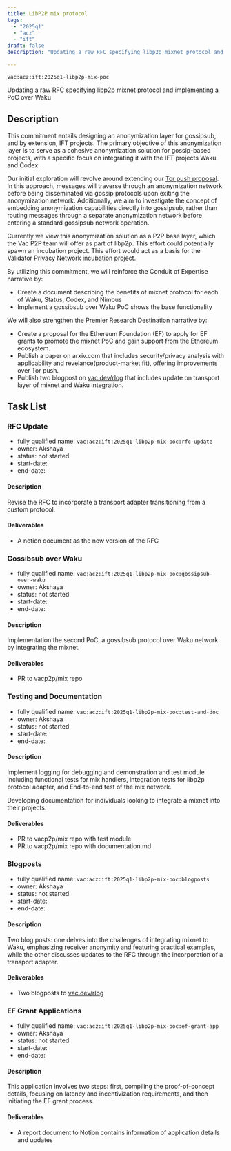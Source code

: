 ```yaml
---
title: LibP2P mix protocol
tags:
  - "2025q1"
  - "acz"
  - "ift"
draft: false
description: "Updating a raw RFC specifying libp2p mixnet protocol and implementing a PoC over Waku"

---
```


`vac:acz:ift:2025q1-libp2p-mix-poc`

Updating a raw RFC specifying libp2p mixnet protocol and implementing a PoC over Waku
## Description

This commitment entails designing an anonymization layer for gossipsub, and by extension, IFT projects.
The primary objective of this anonymization layer is to serve as a cohesive anonymization solution for gossip-based projects,
with a specific focus on integrating it with the IFT projects Waku and Codex.


Our initial exploration will revolve around extending our [Tor push proposal](https://rfc.vac.dev/spec/46/).
In this approach, messages will traverse through an anonymization network before being disseminated via gossip protocols upon exiting the anonymization network.
Additionally, we aim to investigate the concept of embedding anonymization capabilities directly into gossipsub,
rather than routing messages through a separate anonymization network before entering a standard gossipsub network operation.

Currently we view this anonymization solution as a P2P base layer, which the Vac P2P team will offer as part of libp2p.
This effort could potentially spawn an incubation project.
This effort would act as a basis for the Validator Privacy Network incubation project.


By utilizing this commitment, 
we will reinforce the Conduit of Expertise narrative by:
* Create a document describing the benefits of mixnet protocol for each of Waku, Status, Codex, and Nimbus
* Implement a gossibsub over Waku PoC shows the base functionality 

We will also strengthen the Premier Research Destination narrative by:
* Create a proposal for the Ethereum Foundation (EF) to apply for EF grants to promote the mixnet PoC and 
gain support from the Ethereum ecosystem.
* Publish a paper on arxiv.com that includes security/privacy analysis with applicability and revelance(product-market fit), 
offering improvements over Tor push. 
* Publish two blogpost on [vac.dev/rlog](https://vac.dev/rlog) that includes update on transport layer of mixnet and 
Waku integration. 

## Task List

### RFC Update

* fully qualified name: `vac:acz:ift:2025q1-libp2p-mix-poc:rfc-update`
* owner: Akshaya
* status: not started
* start-date: 
* end-date: 

#### Description

Revise the RFC to incorporate a transport adapter transitioning from a custom protocol.

#### Deliverables

* A notion document as the new version of the RFC

### Gossibsub over Waku 

* fully qualified name: `vac:acz:ift:2025q1-libp2p-mix-poc:gossipsub-over-waku`
* owner: Akshaya
* status: not started
* start-date: 
* end-date: 

#### Description

Implementation the second PoC, a gossibsub protocol over Waku network by integrating the mixnet.

#### Deliverables

* PR to vacp2p/mix repo 

### Testing and Documentation 

* fully qualified name: `vac:acz:ift:2025q1-libp2p-mix-poc:test-and-doc`
* owner: Akshaya
* status: not started
* start-date: 
* end-date: 

#### Description

Implement logging for debugging and demonstration and test module including 
functional tests for mix handlers, integration tests for libp2p protocol adapter, and
End-to-end test of the mix network.

Developing documentation for individuals looking to integrate a mixnet into their projects. 

#### Deliverables

* PR to vacp2p/mix repo with test module
* PR to vacp2p/mix repo with documentation.md  

### Blogposts

* fully qualified name: `vac:acz:ift:2025q1-libp2p-mix-poc:blogposts`
* owner: Akshaya
* status: not started
* start-date: 
* end-date: 

#### Description

Two blog posts: one delves into the challenges of integrating mixnet to Waku, 
emphasizing receiver anonymity and featuring practical examples, 
while the other discusses updates to the RFC through the incorporation of a transport adapter.

#### Deliverables

* Two blogposts to [vac.dev/rlog](https://vac.dev/rlog)

### EF Grant Applications

* fully qualified name: `vac:acz:ift:2025q1-libp2p-mix-poc:ef-grant-app`
* owner: Akshaya
* status: not started
* start-date: 
* end-date: 

#### Description

This application involves two steps: 
first, compiling the proof-of-concept details, focusing on latency and incentivization requirements, 
and then initiating the EF grant process.

#### Deliverables

* A report document to Notion contains information of application details and updates
